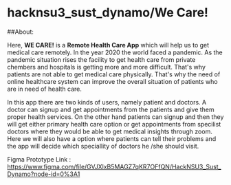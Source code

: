 # hacknsu3_sust_dynamo/We Care!

##About:

Here, **WE CARE!** is a **Remote Health Care App** which will help us to get medical care remotely. In the year 2020 the world faced a pandemic. As the pandemic situation rises the facility to get health care from private chembers and hospitals is getting more and more difficult. That's why patients are not able to get medical care physically. That's why the need of online healthcare system can improve the overall situation of patients who are in need of health care. 

In this app there are two kinds of users, namely patient and doctors. A doctor can signup and get appointments from the patients and give them proper health services.
On the other hand patients can signup and then they will get either primary health care option or get appointments from specilist doctors where they would be able to get medical insights through zoom.
Here we will also have a option where patients can tell their problems and the app will decide which speciallity of doctors he /she should visit.




Figma Prototype Link :  https://www.figma.com/file/GVJXlxB5MAGZ7qKR7OFfQN/HackNSU3_Sust_Dynamo?node-id=0%3A1
